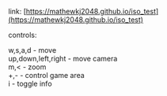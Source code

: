 link: [https://mathewkj2048.github.io/iso_test](https://mathewkj2048.github.io/iso_test)

controls:  

w,s,a,d - move  
up,down,left,right - move camera  
m,< - zoom  
+,- - control game area  
i - toggle info
